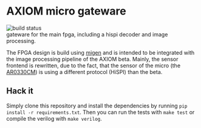 # AXIOM micro gateware
![build status](https://api.travis-ci.org/axiom-micro/gateware.svg?branch=master)  
gateware for the main fpga, including a hispi decoder and image processing.

The FPGA design is build using [migen](https://github.com/m-labs/migen)
and is intended to be integrated with the image processing pipeline of
the AXIOM beta. Mainly, the sensor frontend is rewritten, due to the
fact, that the sensor of the micro (the
[AR0330CM](https://www.onsemi.com/pub/Collateral/AR0330CM-D.PDF)) is using
a different protocol (HiSPI) than the beta.


## Hack it
Simply clone this repository and install the dependencies by running
`pip install -r requirements.txt`. Then you can run the tests with
`make test` or compile the verilog with `make verilog`.
